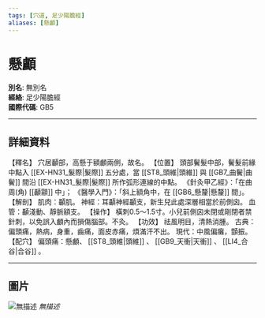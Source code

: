 ```yaml
---
tags: [穴道, 足少陽膽經]
aliases: [懸顱]
---
```


# 懸顱

**別名**: 無別名  
**經絡**: 足少陽膽經  
**國際代碼**: GB5  

---

## 詳細資料
【釋名】
穴居顳部，高懸于額顱兩側，故名。
【位置】
頭部鬢髮中部，鬢髮前緣中點入 [[EX-HN31_髮際|髮際]] 五分處，當 [[ST8_頭維|頭維]] 與 [[GB7_曲鬢|曲鬢]] 間沿 [[EX-HN31_髮際|髮際]] 所作弧形連線的中點。
《針灸甲乙經》：「在曲周(角) [[顳顬]] 中」；
《醫學入門》：「斜上額角中，在 [[GB6_懸釐|懸釐]] 間」。
【解剖】
肌肉：顳肌。
神經：耳顳神經顳支，新生兒此處深層相當於前側囟。
血管：顳淺動、靜脈額支。
【操作】
橫刺0.5～1.5寸。小兒前側囟未閉或剛閉者禁針刺，以免誤入顱內而損傷腦部。不灸。
【功效】
祛風明目，清熱消腫。
古典：偏頭痛，熱病，身重，齒痛，面皮赤痛，煩滿汗不出。
現代：中風偏癱，顫振。
【配穴】
偏頭痛：懸顱、 [[ST8_頭維|頭維]] 、 [[GB9_天衝|天衝]] 、 [[LI4_合谷|合谷]] 。

---

## 圖片
![無描述](https://yibian.hopto.org/pic/shu16/82.gif)
_無描述_

